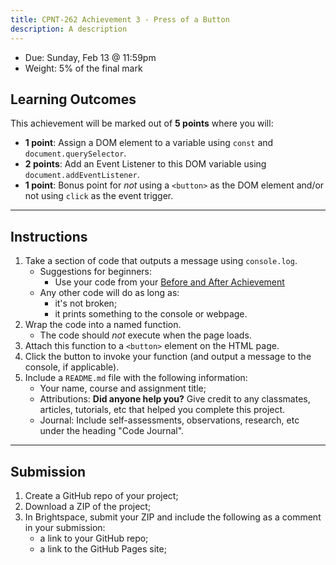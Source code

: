 ```yaml
---
title: CPNT-262 Achievement 3 - Press of a Button
description: A description
---
```

- Due: Sunday, Feb 13 @ 11:59pm
- Weight: 5% of the final mark

## Learning Outcomes
This achievement will be marked out of **5 points** where you will:
- **1 point**: Assign a DOM element to a variable using `const` and `document.querySelector`.
- **2 points**: Add an Event Listener to this DOM variable using `document.addEventListener`.
- **1 point**: Bonus point for _not_ using a `<button>` as the DOM element and/or not using `click` as the event trigger.

---

## Instructions
1. Take a section of code that outputs a message using `console.log`.
    - Suggestions for beginners:
        - Use your code from your [Before and After Achievement](/cpnt-262/assignments/achievement-2)
    - Any other code will do as long as:
        - it's not broken;
        - it prints something to the console or webpage.
2. Wrap the code into a named function.
    - The code should _not_ execute when the page loads.
3. Attach this function to a `<button>` element on the HTML page.
4. Click the button to invoke your function (and output a message to the console, if applicable).
5. Include a `README.md` file with the following information:
    - Your name, course and assignment title;
    - Attributions: **Did anyone help you?** Give credit to any classmates, articles, tutorials, etc that helped you complete this project.
    - Journal: Include self-assessments, observations, research, etc under the heading "Code Journal". 

---

## Submission
1. Create a GitHub repo of your project;
2. Download a ZIP of the project;
3. In Brightspace, submit your ZIP and include the following as a comment in your submission:
    - a link to your GitHub repo;
    - a link to the GitHub Pages site;